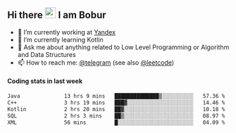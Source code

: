 ## Hi there <img src="https://media.giphy.com/media/hvRJCLFzcasrR4ia7z/giphy.gif" width="25px" height="25px"> I am Bobur

- 💼 I’m currently working at [Yandex](https://yandex.ru/)
- 🌱 I’m currently learning Kotlin
- 💬 Ask me about anything related to Low Level Programming or Algorithm and Data Structures
- 📫 How to reach me: [@telegram](https://t.me/octoant) (see also [@leetcode](https://leetcode.com/octoant/))    

#### Coding stats in last week

<!--START_SECTION:waka-->

```txt
Java              13 hrs 9 mins   ██████████████▒░░░░░░░░░░   57.36 %
C++               3 hrs 19 mins   ███▓░░░░░░░░░░░░░░░░░░░░░   14.46 %
Kotlin            2 hrs 20 mins   ██▓░░░░░░░░░░░░░░░░░░░░░░   10.18 %
SQL               2 hrs 3 mins    ██▒░░░░░░░░░░░░░░░░░░░░░░   08.97 %
XML               56 mins         █░░░░░░░░░░░░░░░░░░░░░░░░   04.09 %
```

<!--END_SECTION:waka-->
